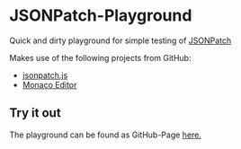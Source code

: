 # JSONPatch-Playground

Quick and dirty playground for simple testing of [JSONPatch](https://jsonpatch.com/)

Makes use of the following projects from GitHub:
- [jsonpatch.js](http://jsonpatchjs.com/)
- [Monaco Editor](https://microsoft.github.io/monaco-editor/)

## Try it out

The playground can be found as GitHub-Page [here.](https://marcelkohlmeyer.github.io/JSONPatch-Playground/)
